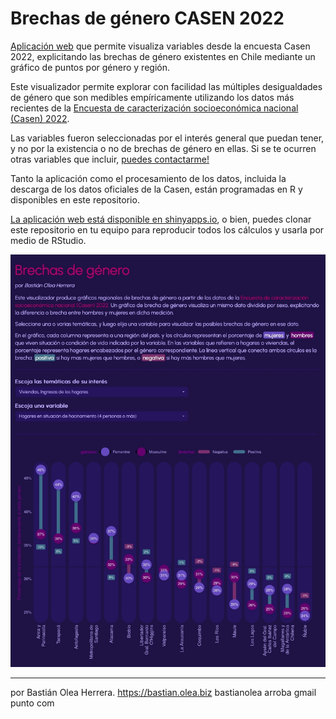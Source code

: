 # Brechas de género CASEN 2022

[Aplicación web](https://bastianoleah.shinyapps.io/casen_brechas_genero) que permite visualiza variables desde la encuesta Casen 2022, explicitando las brechas de género existentes en Chile mediante un gráfico de puntos por género y región.

Este visualizador permite explorar con facilidad las múltiples desigualdades de género que son medibles empíricamente utilizando los datos más recientes de la [Encuesta de caracterización socioeconómica nacional (Casen) 2022](https://observatorio.ministeriodesarrollosocial.gob.cl/encuesta-casen-2022).

Las variables fueron seleccionadas por el interés general que puedan tener, y no por la existencia o no de brechas de género en ellas. Si se te ocurren otras variables que incluir, [puedes contactarme!](https://bastian.olea.biz)

Tanto la aplicación como el procesamiento de los datos, incluida la descarga de los datos oficiales de la Casen, están programadas en R y disponibles en este repositorio.

[La aplicación web está disponible en shinyapps.io](https://bastianoleah.shinyapps.io/casen_brechas_genero), o bien, puedes clonar este repositorio en tu equipo para reproducir todos los cálculos y usarla por medio de RStudio.

![Brechas de género Casen 2022](www/brechas_de_genero_casen_2022.jpg "Brechas de género Casen 2022")

----

por Bastián Olea Herrera.
https://bastian.olea.biz
bastianolea arroba gmail punto com